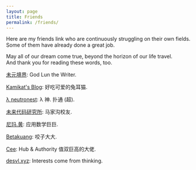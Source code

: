 ```yaml
---
layout: page
title: Friends
permalink: /friends/
---
```


Here are my friends link who are continuously struggling on their own fields.  
Some of them have already done a great job.

May all of our dream come true, beyond the horizon of our life travel.  
And thank you for reading these words, too.

<!-- <a target="_blank" href="https://lxy2222.github.io/">IceYu 的前端笔记</a>: 亲爱的老婆. -->

<a target="_blank" href="http://molun.net/">未元境界</a>: God Lun the Writer.

<a target="_blank" href="https://banana.moe">Kamikat's Blog</a>: 好吃可爱的兔耳猫.

<a target="_blank" href="http://www.neutronest.moe/">λ neutronest</a>: λ 神. 扑通 (超).

<a target="_blank" href="http://blog.atelier39.org/">未来代码研究所</a>: 马家沟校友.

<a target="_blank" href="http://enigmahuang.me/">尼玛.黄</a>: 应用数学巨巨.

<!--<a target="_blank" href="http://earlonus.com/">earlonus</a>: 踏实上进的鹅厂员工.-->

<a target="_blank" href="https://betakuang.me/blog/">Betakuang</a>: 咬子大大.

<a target="_blank" href="http://blog.cee.moe/">Cee</a>: Hub & Authority 值双巨高的大佬.

<a target="_blank" href="https://desvl.xyz/">desvl.xyz</a>: Interests come from thinking.


